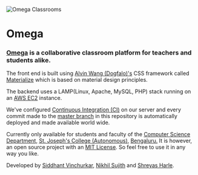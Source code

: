 ![Omega Classrooms](https://omegaclassrooms.ga/images/icons/96.png "Omega")
# Omega
### [Omega](https://omegaclassrooms.ga/ "Omega Classrooms") is a collaborative classroom platform for teachers and students alike.

The front end is built using [Alvin Wang (Dogfalo)'s](https://github.com/Dogfalo "Alvin Wang (Dogfalo)") CSS framework called [Materialize](https://github.com/Dogfalo/materialize "Materialize") which is based on material design principles.

The backend uses a LAMP(Linux, Apache, MySQL, PHP) stack running on an [AWS EC2](https://aws.amazon.com/ec2/ "AWS EC2") instance.

We've configured [Continuous Integration (CI)](https://en.wikipedia.org/wiki/Continuous_integration "Continuous Integration (CI)") on our server and every commit made to the [master branch](https://github.com/siddhantvinchurkar/Omega/tree/master "master branch") in this repository is automatically deployed and made available world wide.

Currently only available for students and faculty of the [Computer Science Department,](http://sjc.ac.in/dept_cmptr_sci.html "Computer Science Department") [St. Joseph's College (Autonomous),](http://sjc.ac.in/ "St. Joseph's College (Autonomous)") [Bengaluru.](https://en.wikipedia.org/wiki/Bangalore "Bengaluru") It is however, an open source project with an [MIT License](https://github.com/siddhantvinchurkar/Omega/blob/master/LICENSE.md "MIT License"). So feel free to use it in any way you like.

Developed by [Siddhant Vinchurkar](https://github.com/siddhantvinchurkar "Siddhant Vinchurkar"), [Nikhil Sujith](https://github.com/nik98hil "Nikhil Sujith") and [Shreyas Harle](https://github.com/Harle11 "Shreyas Harle").
